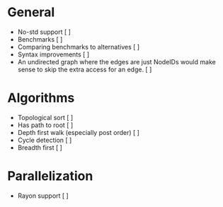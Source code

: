 # General
- No-std support [ ]
- Benchmarks [ ]
- Comparing benchmarks to alternatives [ ]
- Syntax improvements [ ]
- An undirected graph where the edges are just NodeIDs would make sense to skip the extra access for an edge. [ ]

# Algorithms
- Topological sort [ ]
- Has path to root [ ]
- Depth first walk (especially post order) [ ]
- Cycle detection [ ]
- Breadth first [ ]

# Parallelization
- Rayon support [ ]
